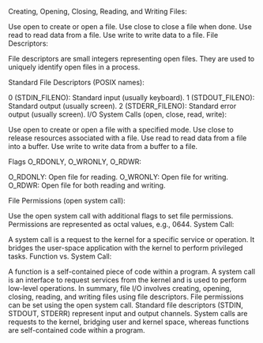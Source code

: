 Creating, Opening, Closing, Reading, and Writing Files:

Use open to create or open a file.
Use close to close a file when done.
Use read to read data from a file.
Use write to write data to a file.
File Descriptors:

File descriptors are small integers representing open files.
They are used to uniquely identify open files in a process.

Standard File Descriptors (POSIX names):

0 (STDIN_FILENO): Standard input (usually keyboard).
1 (STDOUT_FILENO): Standard output (usually screen).
2 (STDERR_FILENO): Standard error output (usually screen).
I/O System Calls (open, close, read, write):

Use open to create or open a file with a specified mode.
Use close to release resources associated with a file.
Use read to read data from a file into a buffer.
Use write to write data from a buffer to a file.

Flags O_RDONLY, O_WRONLY, O_RDWR:

O_RDONLY: Open file for reading.
O_WRONLY: Open file for writing.
O_RDWR: Open file for both reading and writing.

File Permissions (open system call):

Use the open system call with additional flags to set file permissions.
Permissions are represented as octal values, e.g., 0644.
System Call:

A system call is a request to the kernel for a specific service or operation.
It bridges the user-space application with the kernel to perform privileged tasks.
Function vs. System Call:

A function is a self-contained piece of code within a program.
A system call is an interface to request services from the kernel and is used to perform low-level operations.
In summary, file I/O involves creating, opening, closing, reading, and writing files using file descriptors. File permissions can be set using the open system call. Standard file descriptors (STDIN, STDOUT, STDERR) represent input and output channels. System calls are requests to the kernel, bridging user and kernel space, whereas functions are self-contained code within a program.





